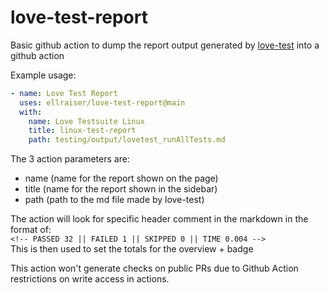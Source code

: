 # love-test-report
Basic github action to dump the report output generated by [love-test](https://github.com/ellraiser/love-test) into a github action

Example usage:
```yaml
- name: Love Test Report
  uses: ellraiser/love-test-report@main
  with:
    name: Love Testsuite Linux
    title: linux-test-report
    path: testing/output/lovetest_runAllTests.md
```

The 3 action parameters are:
- name (name for the report shown on the page)
- title (name for the report shown in the sidebar)
- path (path to the md file made by love-test)

The action will look for specific header comment in the markdown in the format of:  
`<!-- PASSED 32 || FAILED 1 || SKIPPED 0 || TIME 0.004 -->`  
This is then used to set the totals for the overview + badge

This action won't generate checks on public PRs due to Github Action restrictions on write access in actions.

